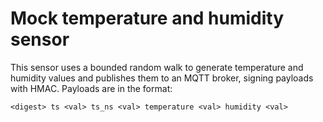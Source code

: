 # Mock temperature and humidity sensor

This sensor uses a bounded random walk to generate temperature and humidity values and publishes them to an MQTT broker, signing payloads with HMAC.  Payloads are in the format:

```
<digest> ts <val> ts_ns <val> temperature <val> humidity <val>
```
